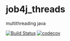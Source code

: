 # job4j_threads
multithreading java

[![Build Status](https://travis-ci.org/KirillReal/job4j_threads.svg?branch=main)](https://travis-ci.org/KirillReal/job4j_design)
[![codecov](https://codecov.io/gh/KirillReal/job4j_threads/branch/main/graph/badge.svg?token=UVHWRZJ0KY)](https://codecov.io/gh/KirillReal/job4j_threads)